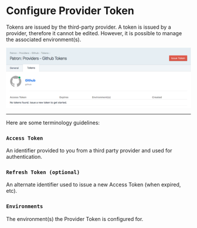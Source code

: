 # Configure Provider Token

Tokens are issued by the third-party provider.  A token is issued by a provider, therefore it cannot be edited.  However, it is possible to manage the associated environment(s).

![Provider Tokens](../../.vuepress/public/provider-tokens.png "Provider Tokens")

---

Here are some terminology guidelines:

### `Access Token`
An identifier provided to you from a third party provider and used for authentication.

### `Refresh Token (optional)`
An alternate identifier used to issue a new Access Token (when expired, etc). 

### `Environments`
The environment(s) the Provider Token is configured for.
